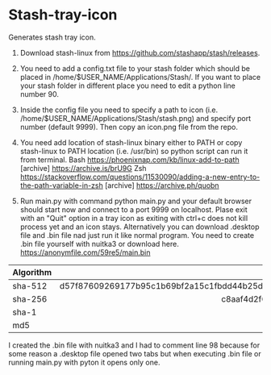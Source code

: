 # Stash-tray-icon

Generates stash tray icon.

1. Download stash-linux from https://github.com/stashapp/stash/releases.

2. You need to add a config.txt file to your stash folder which should be placed in /home/$USER_NAME/Applications/Stash/. If you want to place your stash folder in different place you need to edit a python line number 90.

3. Inside the config file you need to specify a path to icon (i.e. /home/$USER_NAME/Applications/Stash/stash.png) and specify port number (default 9999). Then copy an icon.png file from the repo.

4. You need add location of stash-linux binary either to PATH or copy stash-linux to PATH location (i.e. /usr/bin) so python script can run it from terminal.
Bash
https://phoenixnap.com/kb/linux-add-to-path 
[archive] https://archive.is/brU9G
Zsh
https://stackoverflow.com/questions/11530090/adding-a-new-entry-to-the-path-variable-in-zsh
[archive] https://archive.ph/quobn

5. Run main.py with command python main.py and your default browser should start now and connect to a port 9999 on localhost. Plase exit with an "Quit" option in a tray icon as exiting with ctrl+c does not kill process yet and an icon stays. Alternatively you can download .desktop file and .bin file nad just run it like normal program. You need to create .bin file yourself with nuitka3 or download here. 
https://anonymfile.com/59re5/main.bin

| Algorithm        | Hash           |
| ------------- |:-------------:|
| sha-512| d57f87609269177b95c1b69bf2a15c1fbdd44b25de9e069a0e10adeba3d3532bca51f4b7423a97d7b078ea540bd5eca0d0fe959638440279ef22719e10d095fd|
| sha-256| c8aaf4d2f68c43766162f020ce0be2f184428a9eae3f5b919103740f903f1441|
| sha-1| ca8e49712bae29e22c391c7215b95b2a6971bb81|
| md5| ce1694a89b54ec70b2c3fb3fe247fcbb|

I created the .bin file with nuitka3 and I had to comment line 98 because for some reason a .desktop file opened two tabs but when executing .bin file or running main.py with pyton it opens only one.
